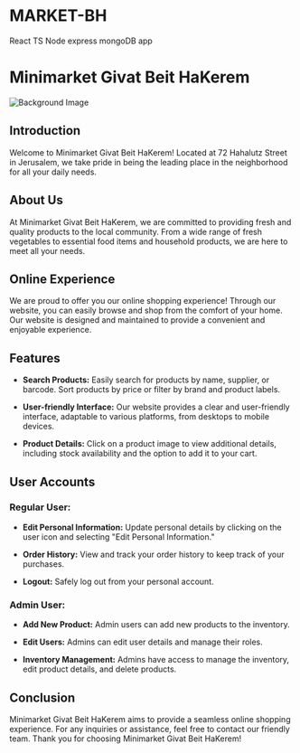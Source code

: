 # MARKET-BH

React TS Node express mongoDB app

# Minimarket Givat Beit HaKerem

![Background Image](https://cdn.pixabay.com/photo/2022/12/30/12/39/flowers-7686890_1280.jpg)

## Introduction

Welcome to Minimarket Givat Beit HaKerem! Located at 72 Hahalutz Street in Jerusalem, we take pride in being the leading place in the neighborhood for all your daily needs.

## About Us

At Minimarket Givat Beit HaKerem, we are committed to providing fresh and quality products to the local community. From a wide range of fresh vegetables to essential food items and household products, we are here to meet all your needs.

## Online Experience

We are proud to offer you our online shopping experience! Through our website, you can easily browse and shop from the comfort of your home. Our website is designed and maintained to provide a convenient and enjoyable experience.

## Features

- **Search Products:** Easily search for products by name, supplier, or barcode. Sort products by price or filter by brand and product labels.

- **User-friendly Interface:** Our website provides a clear and user-friendly interface, adaptable to various platforms, from desktops to mobile devices.

- **Product Details:** Click on a product image to view additional details, including stock availability and the option to add it to your cart.

## User Accounts

### Regular User:

- **Edit Personal Information:** Update personal details by clicking on the user icon and selecting "Edit Personal Information."

- **Order History:** View and track your order history to keep track of your purchases.

- **Logout:** Safely log out from your personal account.

### Admin User:

- **Add New Product:** Admin users can add new products to the inventory.

- **Edit Users:** Admins can edit user details and manage their roles.

- **Inventory Management:** Admins have access to manage the inventory, edit product details, and delete products.

## Conclusion

Minimarket Givat Beit HaKerem aims to provide a seamless online shopping experience. For any inquiries or assistance, feel free to contact our friendly team. Thank you for choosing Minimarket Givat Beit HaKerem!

